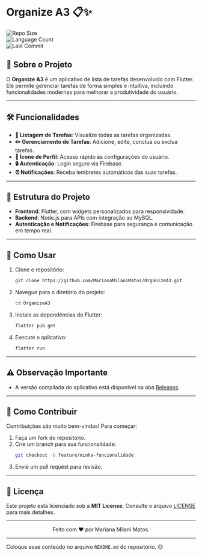 

# Organize A3 📋✨

![Repo Size](https://img.shields.io/github/repo-size/MarianaMilaniMatos/OrganizeA3?style=flat-square&color=blue)  
![Language Count](https://img.shields.io/github/languages/count/MarianaMilaniMatos/OrganizeA3?style=flat-square&color=green)  
![Last Commit](https://img.shields.io/github/last-commit/MarianaMilaniMatos/OrganizeA3?style=flat-square&color=orange)  

## 📖 Sobre o Projeto  
O **Organize A3** é um aplicativo de lista de tarefas desenvolvido com Flutter. Ele permite gerenciar tarefas de forma simples e intuitiva, incluindo funcionalidades modernas para melhorar a produtividade do usuário.

---

## 🛠️ Funcionalidades  
- **📄 Listagem de Tarefas**: Visualize todas as tarefas organizadas.  
- **✏️ Gerenciamento de Tarefas**: Adicione, edite, conclua ou exclua tarefas.  
- **👤 Ícone de Perfil**: Acesso rápido às configurações do usuário.  
- **🔒 Autenticação**: Login seguro via Firebase.  
- **⏰ Notificações**: Receba lembretes automáticos das suas tarefas.  

---

## 📂 Estrutura do Projeto  
- **Frontend**: Flutter, com widgets personalizados para responsividade.  
- **Backend**: Node.js para APIs com integração ao MySQL.  
- **Autenticação e Notificações**: Firebase para segurança e comunicação em tempo real.

---

## 🚀 Como Usar  
1. Clone o repositório:  
   ```bash
   git clone https://github.com/MarianaMilaniMatos/OrganizeA3.git
   ```
2. Navegue para o diretório do projeto:  
   ```bash
   cd OrganizeA3
   ```
3. Instale as dependências do Flutter:  
   ```bash
   flutter pub get
   ```
4. Execute o aplicativo:  
   ```bash
   flutter run
   ```

---

## ⚠️ Observação Importante  
- A versão compilada do aplicativo está disponível na aba [Releases](https://github.com/MarianaMilaniMatos/OrganizeA3/releases).  

---

## 🤝 Como Contribuir  
Contribuições são muito bem-vindas! Para começar:  
1. Faça um fork do repositório.  
2. Crie um branch para sua funcionalidade:  
   ```bash
   git checkout -b feature/minha-funcionalidade
   ```
3. Envie um pull request para revisão.  

---

## 📜 Licença  
Este projeto está licenciado sob a **MIT License**. Consulte o arquivo [LICENSE](./LICENSE) para mais detalhes.  

---

<div align="center">  
Feito com ❤️ por Mariana Milani Matos.  
</div>  

---

Coloque esse conteúdo no arquivo `README.md` do repositório. 😊
